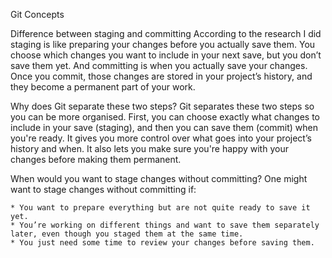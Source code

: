 Git Concepts

Difference between staging and committing
    According to the research I did staging is like preparing your changes before you actually save them. You choose which changes you want to include in your next save, but you don’t save them yet. And committing is when you actually save your changes. Once you commit, those changes are stored in your project’s history, and they become a permanent part of your work.

Why does Git separate these two steps?
    Git separates these two steps so you can be more organised. First, you can choose exactly what changes to include in your save (staging), and then you can save them (commit) when you're ready. It gives you more control over what goes into your project’s history and when. It also lets you make sure you're happy with your changes before making them permanent.

When would you want to stage changes without committing?
    One might want to stage changes without committing if:

    * You want to prepare everything but are not quite ready to save it yet.
    * You’re working on different things and want to save them separately later, even though you staged them at the same time.
    * You just need some time to review your changes before saving them.
